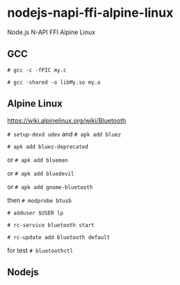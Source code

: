 # nodejs-napi-ffi-alpine-linux
Node.js N-API FFI Alpine Linux

## GCC
`# gcc -c -fPIC my.c`

`# gcc -shared -o libMy.so my.o`

## Alpine Linux
https://wiki.alpinelinux.org/wiki/Bluetooth

`# setup-devd udev`
and
`# apk add bluez`

`# apk add bluez-deprecated`

or
`# apk add blueman`

or
`# apk add bluedevil`

or
`# apk add gnome-bluetooth`

then
`# modprobe btusb`

`# adduser $USER lp`

`# rc-service bluetooth start`

`# rc-update add bluetooth default`

for test
`# bluetoothctl`

## Nodejs
